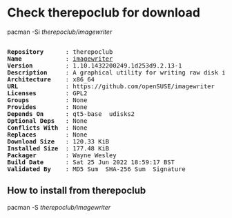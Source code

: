 # Check therepoclub for download

pacman -Si *therepoclub/imagewriter*

<div class="highlight"><pre class="highlight"><text>
<b>Repository</b>      : therepoclub
<b>Name</b>            : <a href="../../x86_64/imagewriter-1.10.1432200249.1d253d9.2.13-1-x86_64.pkg.tar.zst">imagewriter</a>
<b>Version</b>         : 1.10.1432200249.1d253d9.2.13-1
<b>Description</b>     : A graphical utility for writing raw disk images & hybrid isos to USB keys
<b>Architecture</b>    : x86_64
<b>URL</b>             : https://github.com/openSUSE/imagewriter
<b>Licenses</b>        : GPL2
<b>Groups</b>          : None
<b>Provides</b>        : None
<b>Depends On</b>      : qt5-base  udisks2
<b>Optional Deps</b>   : None
<b>Conflicts With</b>  : None
<b>Replaces</b>        : None
<b>Download Size</b>   : 120.33 KiB
<b>Installed Size</b>  : 177.48 KiB
<b>Packager</b>        : Wayne Wesley <wayne6324@gmail.com>
<b>Build Date</b>      : Sat 25 Jun 2022 18:59:17 BST
<b>Validated By</b>    : MD5 Sum  SHA-256 Sum  Signature
</text></pre></div>

## How to install from therepoclub

pacman -S *therepoclub/imagewriter*
